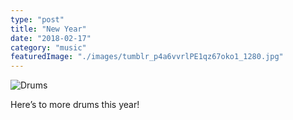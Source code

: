 ```yaml
---
type: "post"
title: "New Year"
date: "2018-02-17"
category: "music"
featuredImage: "./images/tumblr_p4a6vvrlPE1qz67oko1_1280.jpg"
---
```


![Drums](/images/tumblr_p4a6vvrlPE1qz67oko2_1280.jpg)

Here’s to more drums this year!
